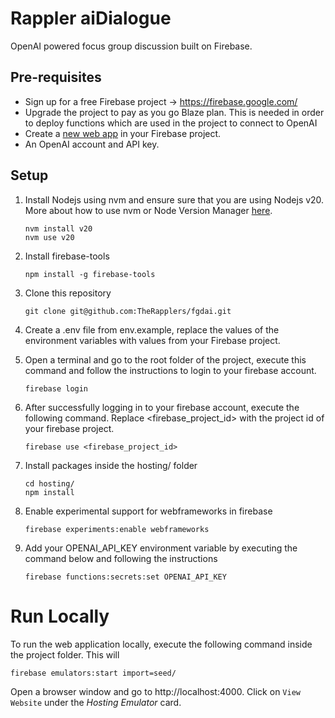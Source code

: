 # Rappler aiDialogue

OpenAI powered focus group discussion built on Firebase.

## Pre-requisites

- Sign up for a free Firebase project -> https://firebase.google.com/
- Upgrade the project to pay as you go Blaze plan. This is needed in order to deploy functions which are used in the project to connect to OpenAI
- Create a [new web app](https://firebase.google.com/learn/pathways/firebase-web) in your Firebase project.
- An OpenAI account and API key.

## Setup

1. Install Nodejs using nvm and ensure sure that you are using Nodejs v20. More about how to use nvm or Node Version Manager [here](https://github.com/nvm-sh/nvm).


    ```
    nvm install v20
    nvm use v20
    ```

1. Install firebase-tools

    ```
    npm install -g firebase-tools
    ```

1. Clone this repository

    ```
    git clone git@github.com:TheRapplers/fgdai.git
    ```

1. Create a .env file from env.example, replace the values of the environment variables with values from your Firebase project.
1. Open a terminal and go to the root folder of the project, execute this command and follow the instructions to login to your firebase account.

    ```
    firebase login
    ```

1. After successfully logging in to your firebase account, execute the following command. Replace <firebase_project_id> with the project id of your firebase project.

    ```
    firebase use <firebase_project_id>
    ```

1. Install packages inside the hosting/ folder

    ```
    cd hosting/
    npm install
    ```

1. Enable experimental support for webframeworks in firebase

    ```
    firebase experiments:enable webframeworks
    ```
1. Add your OPENAI_API_KEY environment variable by executing the command below and following the instructions
    ```
    firebase functions:secrets:set OPENAI_API_KEY
    ```

# Run Locally

To run the web application locally, execute the following command inside the project folder. This will 

```firebase emulators:start import=seed/```

Open a browser window and go to http://localhost:4000. Click on ```View Website``` under the *Hosting Emulator* card.